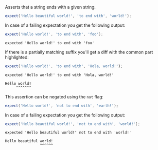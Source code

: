 Asserts that a string ends with a given string.

```javascript
expect('Hello beautiful world!', 'to end with', 'world!');
```

In case of a failing expectation you get the following output:

```javascript
expect('Hello world!', 'to end with', 'foo');
```

```output
expected 'Hello world!' to end with 'foo'
```

If there is a partially matching suffix you'll get a diff with the common
part highlighted:

```javascript
expect('Hello world!', 'to end with', 'Hola, world!');
```

```output
expected 'Hello world!' to end with 'Hola, world!'

Hello world!
     ^^^^^^^
```

This assertion can be negated using the `not` flag:

```javascript
expect('Hello world!', 'not to end with', 'earth!');
```

In case of a failing expectation you get the following output:

```javascript
expect('Hello beautiful world!', 'not to end with', 'world!');
```

```output
expected 'Hello beautiful world!' not to end with 'world!'

Hello beautiful world!
                ^^^^^^
```
